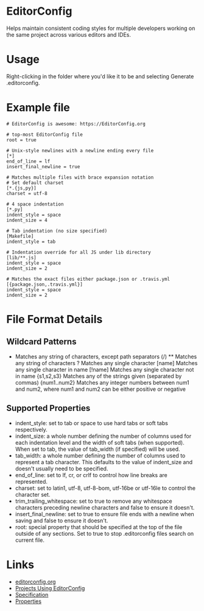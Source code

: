 # EditorConfig
Helps maintain consistent coding styles for multiple developers working on the same project across various editors and IDEs.

# Usage
Right-clicking in the folder where you'd like it to be and selecting Generate .editorconfig.

# Example file
```
# EditorConfig is awesome: https://EditorConfig.org

# top-most EditorConfig file
root = true

# Unix-style newlines with a newline ending every file
[*]
end_of_line = lf
insert_final_newline = true

# Matches multiple files with brace expansion notation
# Set default charset
[*.{js,py}]
charset = utf-8

# 4 space indentation
[*.py]
indent_style = space
indent_size = 4

# Tab indentation (no size specified)
[Makefile]
indent_style = tab

# Indentation override for all JS under lib directory
[lib/**.js]
indent_style = space
indent_size = 2

# Matches the exact files either package.json or .travis.yml
[{package.json,.travis.yml}]
indent_style = space
indent_size = 2
```
# File Format Details
## Wildcard Patterns
*	Matches any string of characters, except path separators (/)
**	Matches any string of characters
?	Matches any single character
[name]	Matches any single character in name
[!name]	Matches any single character not in name
{s1,s2,s3}	Matches any of the strings given (separated by commas) 
{num1..num2}	Matches any integer numbers between num1 and num2, where num1 and num2 can be either positive or negative
## Supported Properties
- indent_style: set to tab or space to use hard tabs or soft tabs respectively.
- indent_size: a whole number defining the number of columns used for each indentation level and the width of soft tabs (when supported). When set to tab, the value of tab_width (if specified) will be used.
- tab_width: a whole number defining the number of columns used to represent a tab character. This defaults to the value of indent_size and doesn't usually need to be specified.
- end_of_line: set to lf, cr, or crlf to control how line breaks are represented.
- charset: set to latin1, utf-8, utf-8-bom, utf-16be or utf-16le to control the character set.
- trim_trailing_whitespace: set to true to remove any whitespace characters preceding newline characters and false to ensure it doesn't.
- insert_final_newline: set to true to ensure file ends with a newline when saving and false to ensure it doesn't.
- root: special property that should be specified at the top of the file outside of any sections. Set to true to stop .editorconfig files search on current file.
# Links
- [editorconfig.org](https://editorconfig.org/)
- [Projects Using EditorConfig](https://github.com/editorconfig/editorconfig/wiki/Projects-Using-EditorConfig)
- [Specification](https://github.com/editorconfig/editorconfig/wiki/Projects-Using-EditorConfig)
- [Properties](https://github.com/editorconfig/editorconfig/wiki/EditorConfig-Properties)